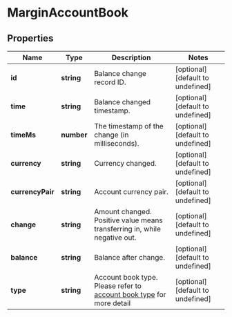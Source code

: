 # MarginAccountBook

## Properties

Name | Type | Description | Notes
------------ | ------------- | ------------- | -------------
**id** | **string** | Balance change record ID. | [optional] [default to undefined]
**time** | **string** | Balance changed timestamp. | [optional] [default to undefined]
**timeMs** | **number** | The timestamp of the change (in milliseconds). | [optional] [default to undefined]
**currency** | **string** | Currency changed. | [optional] [default to undefined]
**currencyPair** | **string** | Account currency pair. | [optional] [default to undefined]
**change** | **string** | Amount changed. Positive value means transferring in, while negative out. | [optional] [default to undefined]
**balance** | **string** | Balance after change. | [optional] [default to undefined]
**type** | **string** | Account book type. Please refer to [account book type](#accountbook-type) for more detail | [optional] [default to undefined]

